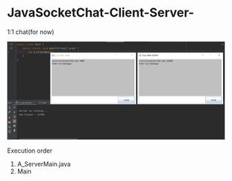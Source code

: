 # JavaSocketChat-Client-Server-
1:1 chat(for now)

<img src="./JavaSocketChat(Client-Server).png" alt="sample">

Execution order
1. A_ServerMain.java
2. Main
